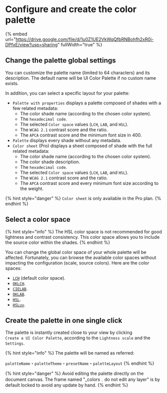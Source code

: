 # Configure and create the color palette

{% embed url="https://drive.google.com/file/d/1u0Z1UE2VkWqQfbRNBohfh2xR0i-DPfxE/view?usp=sharing" fullWidth="true" %}

## Change the palette global settings

You can customize the palette name (limited to 64 characters) and its description. The default name will be UI Color Palette if no custom name exists.

In addition, you can select a specific layout for your palette:

* `Palette with properties` displays a palette composed of shades with a few related metadata:
  * The color shade name (according to the chosen color system).
  * The `hexadecimal code`.
  * The selected `Color space` values (`LCH`, `LAB`, and `HSL`).
  * The `WCAG 2.1` contrast score and the ratio.
  * The `APCA` contrast score and the minimum font size in 400.
* `Palette` displays every shade without any metadata.
* `Color sheet` (Pro) displays a sheet composed of shade with the full related metadata:
  * The color shade name (according to the chosen color system).
  * The color shade description.
  * The `hexadecimal code`.
  * The selected `Color space` values (`LCH`, `LAB`, and `HSL`).
  * The `WCAG 2.1` contrast score and the ratio.
  * The `APCA` contrast score and every minimum font size according to the weight.

{% hint style="danger" %}
`Color sheet` is only available in the Pro plan.
{% endhint %}

## Select a color space

{% hint style="info" %}
The HSL color space is not recommended for good lightness and contrast consistency. This color space allows you to include the source color within the shades.
{% endhint %}

You can change the global color space of your whole palette will be affected. Fortunately, you can browse the available color spaces without impacting the configuration (scale, source colors). Here are the color spaces:

* [`LCH`](../glossary.md#lch) (default color space).
* [`OKLCH`](../glossary.md#oklch).
* [`CIELAB`](../glossary.md#cielab).
* [`OKLAB`](../glossary.md#oklab).
* [`HSL`](../glossary.md#hsl).
* [`HSLuv`](../glossary.md#hsluv).

## Create the palette in one single click

The palette is instantly created close to your view by clicking `Create a UI Color Palette`, according to the `Lightness scale` and the `Settings`.

{% hint style="info" %}
The palette will be named as referred:

`paletteName`・`paletteTheme`・`presetName`・`paletteLayout`
{% endhint %}

{% hint style="danger" %}
Avoid editing the palette directly on the document canvas. The frame named "\_colors﹒do not edit any layer" is by default locked to avoid any update by hand.
{% endhint %}

